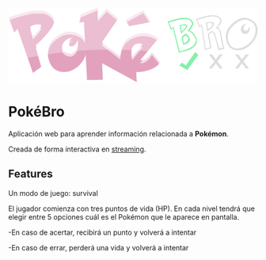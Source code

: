 <p align="center">
  <img src="public/logo.png" />
</p>

# PokéBro

Aplicación web para aprender información relacionada a **Pokémon**.

Creada de forma interactiva en [streaming](https://twitch.tv/emoporemilio).

## Features

Un modo de juego: survival

El jugador comienza con tres puntos de vida (HP).
En cada nivel tendrá que elegir entre 5 opciones cuál es el Pokémon que le aparece en pantalla.

-En caso de acertar, recibirá un punto y volverá a intentar

-En caso de errar, perderá una vida y volverá a intentar
